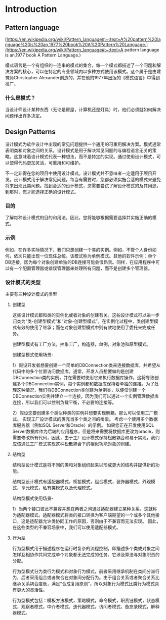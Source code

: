 # Introduction

## Pattern language

[https://en.wikipedia.org/wiki/Pattern_language#:~:text=A%20pattern%20language%20is%20an,1977%20book%20A%20Pattern%20Language.](https://en.wikipedia.org/wiki/Pattern_language#:~:text=A pattern language is an,1977 book A Pattern Language.)

模式语言是一个有组织的一连串的模式的集合，每一个模式都描述了一个问题和解决方案的核心，可以在特定的专业领域内以多种方式使用该模式。这个属于是由建筑师Christopher Alexander创造的，并在他的1977年出版的《模式语言》中得到推广。

### 什么是模式？

当设计师设计某种东西（无论是房屋，计算机还是灯具）时，他们必须就如何解决问题作出许多决定。

## Design Patterns

设计模式为软件设计中出现的常见问题提供一个通用的可重用解决方案。模式通常表明类和对象之间的关系。设计模式是用于解决常见问题的与编程语言无关的策略。这意味着设计模式代表一种想法，而不是特定的实现。通过使用设计模式，可以使得代码更加灵活，可重用和可维护。

不一定非得在您的项目中使用设计模式。设计模式并不意味者一定适用于项目开发。设计模式用于解决常见问题。每当有需要时，您都必须实施合适的模式来避免将来出现此类问题。找到合适的设计模式，您需要尝试了解设计模式的及其用途。到那时，您才能选择正确的设计模式。

### 目的

了解每种设计模式的目的和用法。因此，您将能够根据需要选择并实施正确的模式。

### 示例

例如，在许多实际情况下，我们只想创建一个类的实例。例如，不管个人身份如何，依次只能出现一位现任总统。该模式称为单例模式。其他的软件示例：单个DB连接，因为每个对象创建单独的DB连接可能会很昂贵。同样，在应用程序中可以有一个配置管理器或错误管理器来处理所有问题，而不是创建多个管理器。

### 设计模式的类型

主要有三种设计模式的类型

1. 创建型

   这些设计模式都和类的实例化或者对象的创建有关。这些设计模式可以进一步归类为“类-创建型模式”和“对象-创建型模式”。在实例化过程中，类创建型模式有效的使用了继承；而在对象创建型模式中则有效地使用了委托来完成任务。

   创建型模式有工厂方法，抽象工厂，构造器，单例，对象池和原型模式。

   创建型模式使用场景-

   1）假设开发者想要创建一个简单的DBConnection类来连接数据库，并希望从代码中的多个位置访问数据库。通常，开发人员想要做的是创建DBConnection类的实例，并在需要时使用它来执行数据库操作。这将导致创建多个DBConnection实例，每个实例都和数据库保持着单独的连接。为了处理这种情况，我们将DBConnection类创建为单例类，以便仅创建一个DBConnection实例并建立一个连接。因为我们可以通过一个实例管理数据库连接，所以我们可以控制负载平衡，不必要的连接等。

   2）假设您要创建多个类似种类的实例并想要实现解耦，那么可以使用工厂模式。 实现工厂设计模式的类充当多个类之间的桥梁。 考虑一个使用多个数据库服务器（例如SQL Server和Oracle）的示例。 如果您正在开发使用SQL Server数据库作为后端的应用程序，但是将来需要将数据库更改为oracle，则需要修改所有代码，因此，由于工厂设计模式保持松散耦合和易于实现，我们应该通过工厂模式实现这种松散耦合下的相似功能对象的创建。

2. 结构型

   结构型设计模式是将不同的类和对象组织起来以形成更大的结构并提供新的功能。

   结构型设计模式有适配器模式，桥接模式，组合模式，装饰器模式，外观模式，享元模式，私有类模式以及代理模式。

   结构型模式使用场景-

   1）当两个接口彼此不兼容并想在两者之间通过适配器建立某种关系，这就称为适配器模式。适配器模式将类的接口转换为客户端期望的一个或多个其他接口，这是适配器允许类协同工作的原因，否则由于不兼容而无法实现。 因此，在这些类型的不兼容场景中，我们可以使用适配器模式。

3. 行为型

   行为型模式用于描述程序在运行时复杂的流程控制，即描述多个类或对象之间怎样互相协作共同完成单个对象都无法完成的任务，它涉及算法与对象职责的分配。

   行为型模式分为类行为模式和对象行为模式，前者采用继承机制在类间分派行为，后者采用组合或者聚合在对象间分配行为。由于组合关系或者聚合关系比继承关系耦合度低，满足“合成复用原则”，所以对象行为模式比类行为模式具有更大的灵活性。

   行为型模式包括：模板方法模式，策略模式，命令模式，职责链模式，状态模式，观察者模式，中介者模式，迭代器模式，访问者模式，备忘录模式，解释器模式。

   